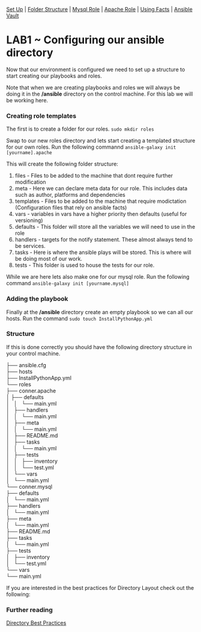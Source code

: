 [Set Up](doc/SetUp.md) | [Folder Structure](doc/lab-001.md) | [Mysql Role](doc/lab-002.md) | [Apache Role](doc/lab-003.md) | [Using Facts](doc/lab-004.md) | [Ansible Vault](doc/lab-005.md)


# LAB1 ~ Configuring our ansible directory

Now that our environment is configured we need to set up a structure to start
creating our playbooks and roles.

Note that when we are creating playbooks and roles we will always be doing it
in the __/ansible__ directory on the control machine. For this lab we will be
working here.

### Creating role templates

The first is to create a folder for our roles. `sudo mkdir roles`

Swap to our new roles directory and lets start creating a templated structure
for our own roles. Run the following commannd `ansible-galaxy init
[yourname].apache`

This will create the following folder structure:

1. files - Files to be added to the machine that dont require further modification
2. meta - Here we can declare meta data for our role. This includes data such as author, platforms and dependencies
3. templates - Files to be added to the machine that require modictation (Configuration files that rely on ansible facts)
4. vars - variables in vars have a higher priority then defaults (useful for versioning)
5. defaults - This folder will store all the variables we will need to use in the role
6. handlers - targets for the notify statement. These almost always tend to be services.
7. tasks - Here is where the ansible plays will be stored. This is where will be doing most of our work.
8. tests - This folder is used to house the tests for our role.

While we are here lets also make one for our mysql role. Run the following command `ansible-galaxy init [yourname.mysql]`

### Adding the playbook
Finally at the __/ansible__ directory create an empty playbook so we can all our hosts. Run the command `sudo touch InstallPythonApp.yml`

### Structure
If this is done correctly you should have the following directory structure in your control machine.

├── ansible.cfg  
├── hosts  
├── InstallPythonApp.yml  
└── roles  
    ├── conner.apache  
    │ ├── defaults  
    │   │   └── main.yml  
    │   ├── handlers  
    │   │   └── main.yml  
    │   ├── meta  
    │   │   └── main.yml  
    │   ├── README.md  
    │   ├── tasks  
    │   │   └── main.yml  
    │   ├── tests  
    │   │   ├── inventory  
    │   │   └── test.yml  
    │   └── vars  
    │       └── main.yml  
    └── conner.mysql  
        ├── defaults  
        │   └── main.yml  
        ├── handlers  
        │   └── main.yml  
        ├── meta  
        │   └── main.yml  
        ├── README.md  
        ├── tasks  
        │   └── main.yml  
        ├── tests  
        │   ├── inventory  
        │   └── test.yml  
        └── vars  
            └── main.yml  

If you are interested in the best practices for Directory Layout check out the following:

### Further reading
[Directory Best Practices](http://docs.ansible.com/ansible/playbooks_best_practices.html#directory-layout)